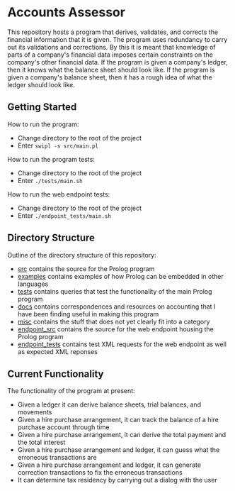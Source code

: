 # Accounts Assessor

This repository hosts a program that derives, validates, and corrects the financial information that it is given. The program uses redundancy to carry out its validations and corrections. By this it is meant that knowledge of parts of a company's financial data imposes certain constraints on the company's other financial data. If the program is given a company's ledger, then it knows what the balance sheet should look like. If the program is given a company's balance sheet, then it has a rough idea of what the ledger should look like.

## Getting Started

How to run the program:
* Change directory to the root of the project
* Enter `swipl -s src/main.pl`

How to run the program tests:
* Change directory to the root of the project
* Enter `./tests/main.sh`

How to run the web endpoint tests:
* Change directory to the root of the project
* Enter `./endpoint_tests/main.sh`

## Directory Structure

Outline of the directory structure of this repository:
* [src](src) contains the source for the Prolog program
* [examples](examples) contains examples of how Prolog can be embedded in other languages
* [tests](tests) contains queries that test the functionality of the main Prolog program
* [docs](docs) contains correspondences and resources on accounting that I have been finding useful in making this program
* [misc](misc) contains the stuff that does not yet clearly fit into a category
* [endpoint_src](endpoint_src) contains the source for the web endpoint housing the Prolog program
* [endpoint_tests](endpoint_tests) contains test XML requests for the web endpoint as well as expected XML reponses

## Current Functionality

The functionality of the program at present:
* Given a ledger it can derive balance sheets, trial balances, and movements
* Given a hire purchase arrangement, it can track the balance of a hire purchase account through time
* Given a hire purchase arrangement, it can derive the total payment and the total interest
* Given a hire purchase arrangement and ledger, it can guess what the erroneous transactions are
* Given a hire purchase arrangement and ledger, it can generate correction transactions to fix the erroneous transactions
* It can determine tax residency by carrying out a dialog with the user
